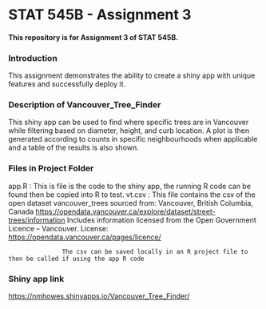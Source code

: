 # STAT 545B - Assignment 3
#### This repository is for Assignment 3 of STAT 545B. 
### __Introduction__

This assignment demonstrates the ability to create a shiny app with unique features and successfully deploy it. 

### Description of Vancouver_Tree_Finder

This shiny app can be used to find where specific trees are in Vancouver while filtering based on diameter, height, and curb location. A plot is then generated according to counts in specific neighbourhoods when applicable and a table of the results is also shown.

### Files in Project Folder

app.R : This is file is the code to the shiny app, the running R code can be found then be copied into R to test. 
vt.csv : This file contains the csv of the open dataset vancouver_trees sourced from: 
                   Vancouver, British Columbia, Canada https://opendata.vancouver.ca/explore/dataset/street-trees/information
                   Includes information licensed from the Open Government Licence – Vancouver. License: https://opendata.vancouver.ca/pages/licence/

                   The csv can be saved locally in an R project file to then be called if using the app R code

### Shiny app link 

https://nmhowes.shinyapps.io/Vancouver_Tree_Finder/






